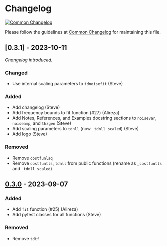 # Changelog

[![Common Changelog](https://common-changelog.org/badge.svg)](https://common-changelog.org)

Please follow the guidelines at [Common Changelog](https://common-changelog.org) for maintaining
this file.

## [0.3.1] - 2023-10-11

_Changelog introduced._

### Changed

- Use internal scaling parameters to `tdnoisefit` (Steve)

### Added

- Add changelog (Steve)
- Add frequency bounds to fit function (#27) (Alireza)
- Add Notes, References, and Examples docstring sections to `noisevar`, `noiseamp`, and `thzgen` (Steve)
- Add scaling parameters to `tdnll` (now `_tdnll_scaled`) (Steve)
- Add logo (Steve)

### Removed

- Remove `costfunlsq`
- Remove `costfuntls`, `tdnll` from public functions (rename as `_costfuntls` and `_tdnll_scaled`)

## [0.3.0](https://github.com/dodge-research-group/thztools/releases/tag/v0.3.0) - 2023-09-07

### Added

- Add `fit` function (#25) (Alireza)
- Add pytest classes for all functions (Steve)

### Removed

- Remove `tdtf`
